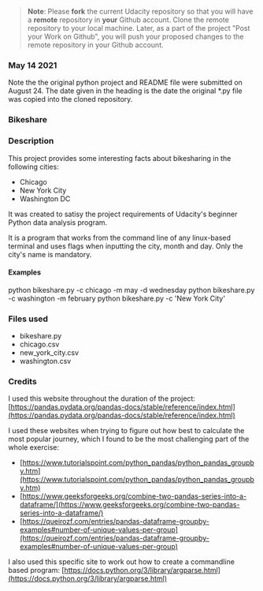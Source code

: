 >**Note**: Please **fork** the current Udacity repository so that you will have a **remote** repository in **your** Github account. Clone the remote repository to your local machine. Later, as a part of the project "Post your Work on Github", you will push your proposed changes to the remote repository in your Github account.

### May 14 2021
Note the the original python project and README file were submitted on August 24. The date given in the heading is the date the original *.py file was copied into the cloned repository.

### Bikeshare

### Description

This project provides some interesting facts about bikesharing in the following cities:

+ Chicago
+ New York City
+ Washington DC

It was created to satisy the project requirements of Udacity's beginner Python data analysis program.

It is a program that works from the command line of any linux-based terminal and uses flags when inputting the city, month and day. Only the city's name is mandatory.

#### Examples

python bikeshare.py -c chicago -m may -d wednesday
python bikeshare.py -c washington -m february
python bikeshare.py -c 'New York City'

### Files used

+ bikeshare.py
+ chicago.csv
+ new_york_city.csv
+ washington.csv

### Credits

I used this website throughout the duration of the project:
[https://pandas.pydata.org/pandas-docs/stable/reference/index.html](https://pandas.pydata.org/pandas-docs/stable/reference/index.html)

I used these websites when trying to figure out how best to calculate the most popular journey, which I found to be the most challenging part of the whole exercise:

+ [https://www.tutorialspoint.com/python_pandas/python_pandas_groupby.htm](https://www.tutorialspoint.com/python_pandas/python_pandas_groupby.htm)
+ [https://www.geeksforgeeks.org/combine-two-pandas-series-into-a-dataframe/](https://www.geeksforgeeks.org/combine-two-pandas-series-into-a-dataframe/)
+ [https://queirozf.com/entries/pandas-dataframe-groupby-examples#number-of-unique-values-per-group](https://queirozf.com/entries/pandas-dataframe-groupby-examples#number-of-unique-values-per-group)

I also used this specific site to work out how to create a commandline based program:
[https://docs.python.org/3/library/argparse.html](https://docs.python.org/3/library/argparse.html)